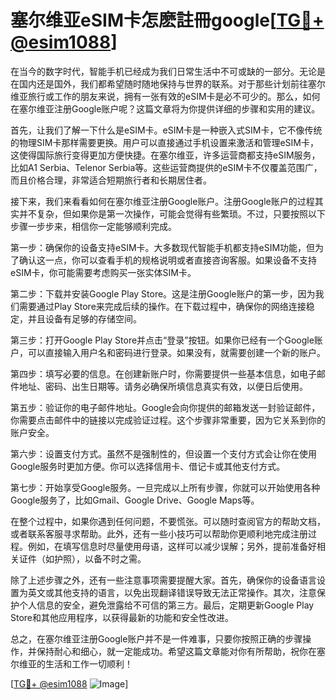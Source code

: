 # 塞尔维亚eSIM卡怎麽註冊google[[TG💪+ @esim1088](https://t.me/s/esim1088)]

在当今的数字时代，智能手机已经成为我们日常生活中不可或缺的一部分。无论是在国内还是国外，我们都希望随时随地保持与世界的联系。对于那些计划前往塞尔维亚旅行或工作的朋友来说，拥有一张有效的eSIM卡是必不可少的。那么，如何在塞尔维亚注册Google账户呢？这篇文章将为你提供详细的步骤和实用的建议。

首先，让我们了解一下什么是eSIM卡。eSIM卡是一种嵌入式SIM卡，它不像传统的物理SIM卡那样需要更换。用户可以直接通过手机设置来激活和管理eSIM卡，这使得国际旅行变得更加方便快捷。在塞尔维亚，许多运营商都支持eSIM服务，比如A1 Serbia、Telenor Serbia等。这些运营商提供的eSIM卡不仅覆盖范围广，而且价格合理，非常适合短期旅行者和长期居住者。

接下来，我们来看看如何在塞尔维亚注册Google账户。注册Google账户的过程其实并不复杂，但如果你是第一次操作，可能会觉得有些繁琐。不过，只要按照以下步骤一步步来，相信你一定能够顺利完成。

第一步：确保你的设备支持eSIM卡。大多数现代智能手机都支持eSIM功能，但为了确认这一点，你可以查看手机的规格说明或者直接咨询客服。如果设备不支持eSIM卡，你可能需要考虑购买一张实体SIM卡。

第二步：下载并安装Google Play Store。这是注册Google账户的第一步，因为我们需要通过Play Store来完成后续的操作。在下载过程中，确保你的网络连接稳定，并且设备有足够的存储空间。

第三步：打开Google Play Store并点击“登录”按钮。如果你已经有一个Google账户，可以直接输入用户名和密码进行登录。如果没有，就需要创建一个新的账户。

第四步：填写必要的信息。在创建新账户时，你需要提供一些基本信息，如电子邮件地址、密码、出生日期等。请务必确保所填信息真实有效，以便日后使用。

第五步：验证你的电子邮件地址。Google会向你提供的邮箱发送一封验证邮件，你需要点击邮件中的链接以完成验证过程。这个步骤非常重要，因为它关系到你的账户安全。

第六步：设置支付方式。虽然不是强制性的，但设置一个支付方式会让你在使用Google服务时更加方便。你可以选择信用卡、借记卡或其他支付方式。

第七步：开始享受Google服务。一旦完成以上所有步骤，你就可以开始使用各种Google服务了，比如Gmail、Google Drive、Google Maps等。

在整个过程中，如果你遇到任何问题，不要慌张。可以随时查阅官方的帮助文档，或者联系客服寻求帮助。此外，还有一些小技巧可以帮助你更顺利地完成注册过程。例如，在填写信息时尽量使用母语，这样可以减少误解；另外，提前准备好相关证件（如护照），以备不时之需。

除了上述步骤之外，还有一些注意事项需要提醒大家。首先，确保你的设备语言设置为英文或其他支持的语言，以免出现翻译错误导致无法正常操作。其次，注意保护个人信息的安全，避免泄露给不可信的第三方。最后，定期更新Google Play Store和其他应用程序，以获得最新的功能和安全性改进。

总之，在塞尔维亚注册Google账户并不是一件难事，只要你按照正确的步骤操作，并保持耐心和细心，就一定能成功。希望这篇文章能对你有所帮助，祝你在塞尔维亚的生活和工作一切顺利！

[[TG💪+ @esim1088](https://t.me/s/esim1088) ![Image](https://i.postimg.cc/4NQfJmqS/Snipaste-2025-05-13-00-14-12.png)]